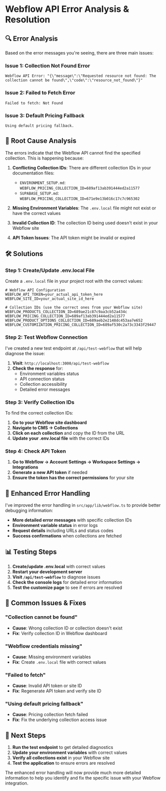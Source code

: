 # Webflow API Error Analysis & Resolution

## 🔍 **Error Analysis**

Based on the error messages you're seeing, there are three main issues:

### **Issue 1: Collection Not Found Error**
```
Webflow API Error: "{\"message\":\"Requested resource not found: The collection cannot be found\",\"code\":\"resource_not_found\"}"
```

### **Issue 2: Failed to Fetch Error**
```
Failed to fetch: Not Found
```

### **Issue 3: Default Pricing Fallback**
```
Using default pricing fallback.
```

## 🎯 **Root Cause Analysis**

The errors indicate that the Webflow API cannot find the specified collection. This is happening because:

1. **Conflicting Collection IDs**: There are different collection IDs in your documentation files:
   - `ENVIRONMENT_SETUP.md`: `WEBFLOW_PRICING_COLLECTION_ID=689af13ab391444ed2a11577`
   - `SUPABASE_SETUP.md`: `WEBFLOW_PRICING_COLLECTION_ID=671e9e13b016c17c7c965302`

2. **Missing Environment Variables**: The `.env.local` file might not exist or have the correct values

3. **Invalid Collection ID**: The collection ID being used doesn't exist in your Webflow site

4. **API Token Issues**: The API token might be invalid or expired

## 🛠️ **Solutions**

### **Step 1: Create/Update .env.local File**

Create a `.env.local` file in your project root with the correct values:

```env
# Webflow API Configuration
WEBFLOW_API_TOKEN=your_actual_api_token_here
WEBFLOW_SITE_ID=your_actual_site_id_here

# Collection IDs (use the correct ones from your Webflow site)
WEBFLOW_PRODUCTS_COLLECTION_ID=689ae21c87c9aa3cb52a434c
WEBFLOW_PRICING_COLLECTION_ID=689af13ab391444ed2a11577
WEBFLOW_PRODUCT_OPTIONS_COLLECTION_ID=689aeb2e2148dc453aa7e652
WEBFLOW_CUSTOMIZATION_PRICING_COLLECTION_ID=689af530c2a73c3343f29447
```

### **Step 2: Test Webflow Connection**

I've created a new test endpoint at `/api/test-webflow` that will help diagnose the issue:

1. **Visit**: `http://localhost:3000/api/test-webflow`
2. **Check the response** for:
   - Environment variables status
   - API connection status
   - Collection accessibility
   - Detailed error messages

### **Step 3: Verify Collection IDs**

To find the correct collection IDs:

1. **Go to your Webflow site dashboard**
2. **Navigate to CMS → Collections**
3. **Click on each collection** and copy the ID from the URL
4. **Update your .env.local file** with the correct IDs

### **Step 4: Check API Token**

1. **Go to Webflow → Account Settings → Workspace Settings → Integrations**
2. **Generate a new API token** if needed
3. **Ensure the token has the correct permissions** for your site

## 🔧 **Enhanced Error Handling**

I've improved the error handling in `src/app/lib/webflow.ts` to provide better debugging information:

- **More detailed error messages** with specific collection IDs
- **Environment variable status** in error logs
- **Request details** including URLs and status codes
- **Success confirmations** when collections are fetched

## 📊 **Testing Steps**

1. **Create/update .env.local** with correct values
2. **Restart your development server**
3. **Visit `/api/test-webflow`** to diagnose issues
4. **Check the console logs** for detailed error information
5. **Test the customize page** to see if errors are resolved

## 🚨 **Common Issues & Fixes**

### **"Collection cannot be found"**
- **Cause**: Wrong collection ID or collection doesn't exist
- **Fix**: Verify collection ID in Webflow dashboard

### **"Webflow credentials missing"**
- **Cause**: Missing environment variables
- **Fix**: Create `.env.local` file with correct values

### **"Failed to fetch"**
- **Cause**: Invalid API token or site ID
- **Fix**: Regenerate API token and verify site ID

### **"Using default pricing fallback"**
- **Cause**: Pricing collection fetch failed
- **Fix**: Fix the underlying collection access issue

## 📝 **Next Steps**

1. **Run the test endpoint** to get detailed diagnostics
2. **Update your environment variables** with correct values
3. **Verify all collections exist** in your Webflow site
4. **Test the application** to ensure errors are resolved

The enhanced error handling will now provide much more detailed information to help you identify and fix the specific issue with your Webflow integration.
